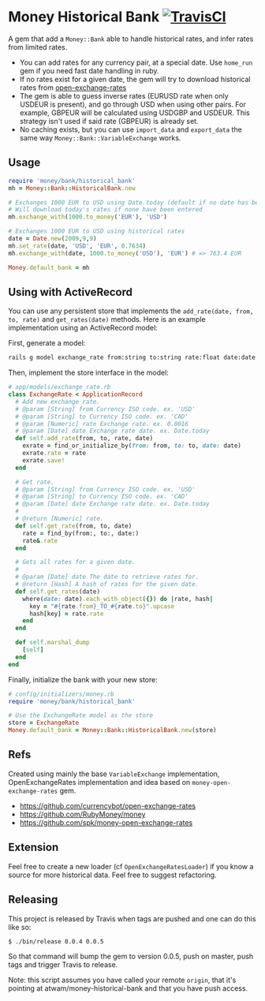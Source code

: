 # Money Historical Bank [![TravisCI][badge]][travis]

A gem that add a `Money::Bank` able to handle historical rates, and infer rates from limited rates.

* You can add rates for any currency pair, at a special date. Use `home_run` gem if you need fast date handling in ruby.
* If no rates exist for a given date, the gem will try to download historical rates from [open-exchange-rates](http://josscrowcroft.github.com/open-exchange-rates/)
* The gem is able to guess inverse rates (EURUSD rate when only USDEUR is present), and go through USD when using other pairs. For example, GBPEUR will be calculated using USDGBP and USDEUR. This strategy isn't used if said rate (GBPEUR) is already set.
* No caching exists, but you can use `import_data` and `export_data` the same way `Money::Bank::VariableExchange` works.

## Usage

```ruby
require 'money/bank/historical_bank'
mh = Money::Bank::HistoricalBank.new

# Exchanges 1000 EUR to USD using Date.today (default if no date has been entered).
# Will download today's rates if none have been entered
mh.exchange_with(1000.to_money('EUR'), 'USD')

# Exchanges 1000 EUR to USD using historical rates
date = Date.new(2009,9,9)
mh.set_rate(date, 'USD', 'EUR', 0.7634)
mh.exchange_with(date, 1000.to_money('USD'), 'EUR') # => 763.4 EUR

Money.default_bank = mh
```

## Using with ActiveRecord

You can use any persistent store that implements the `add_rate(date, from, to, rate)` and `get_rates(date)` methods. Here is an example implementation using an ActiveRecord model:

First, generate a model:
```sh
rails g model exchange_rate from:string to:string rate:float date:date
```

Then, implement the store interface in the model:

```ruby
# app/models/exchange_rate.rb
class ExchangeRate < ApplicationRecord
  # Add new exchange rate.
  # @param [String] from Currency ISO code. ex. 'USD'
  # @param [String] to Currency ISO code. ex. 'CAD'
  # @param [Numeric] rate Exchange rate. ex. 0.0016
  # @param [Date] date Exchange rate date. ex. Date.today
  def self.add_rate(from, to, rate, date)
    exrate = find_or_initialize_by(from: from, to: to, date: date)
    exrate.rate = rate
    exrate.save!
  end

  # Get rate.
  # @param [String] from Currency ISO code. ex. 'USD'
  # @param [String] to Currency ISO code. ex. 'CAD'
  # @param [Date] date Exchange rate date. ex. Date.today
  #
  # @return [Numeric] rate.
  def self.get_rate(from, to, date)
    rate = find_by(from:, to:, date:)
    rate&.rate
  end

  # Gets all rates for a given date.
  #
  # @param [Date] date The date to retrieve rates for.
  # @return [Hash] A hash of rates for the given date.
  def self.get_rates(date)
    where(date: date).each_with_object({}) do |rate, hash|
      key = "#{rate.from}_TO_#{rate.to}".upcase
      hash[key] = rate.rate
    end
  end

  def self.marshal_dump
    [self]
  end
end
```

Finally, initialize the bank with your new store:

```ruby
# config/initializers/money.rb
require 'money/bank/historical_bank'

# Use the ExchangeRate model as the store
store = ExchangeRate
Money.default_bank = Money::Bank::HistoricalBank.new(store)
```

## Refs
Created using mainly the base `VariableExchange` implementation, OpenExchangeRates implementation and idea based on `money-open-exchange-rates` gem.

* https://github.com/currencybot/open-exchange-rates
* https://github.com/RubyMoney/money
* https://github.com/spk/money-open-exchange-rates

## Extension

Feel free to create a new loader (cf `OpenExchangeRatesLoader`) if you know a source for more historical data.
Feel free to suggest refactoring.

## Releasing

This project is released by Travis when tags are pushed and one can do this like
so:

```
$ ./bin/release 0.0.4 0.0.5
```

So that command will bump the gem to version 0.0.5, push on master, push tags
and trigger Travis to release.

Note: this script assumes you have called your remote `origin`, that it's
pointing at atwam/money-historical-bank and that you have push access.

[travis]: https://travis-ci.org/github/atwam/money-historical-bank
[badge]: https://travis-ci.org/atwam/money-historical-bank.svg

